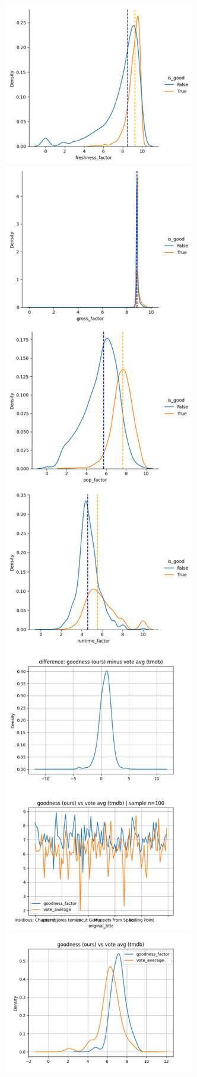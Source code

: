![](https://github.com/hnenonen/Intro_to_DS/blob/main/data_preprocess/freshness_factor.png)
![](https://github.com/hnenonen/Intro_to_DS/blob/main/data_preprocess/gross_factor.png)
![](https://github.com/hnenonen/Intro_to_DS/blob/main/data_preprocess/pop_factor.png)
![](https://github.com/hnenonen/Intro_to_DS/blob/main/data_preprocess/runtime_factor.png)
![](https://github.com/hnenonen/Intro_to_DS/blob/main/data_preprocess/goodness_minus_voteavg_sample.png)
![](https://github.com/hnenonen/Intro_to_DS/blob/main/data_preprocess/goodness_vs_voteavg_sample.png)
![](https://github.com/hnenonen/Intro_to_DS/blob/main/data_preprocess/goodness_vs_voteavg_sample_density.png)
